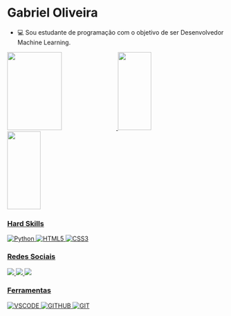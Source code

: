 # **Gabriel Oliveira**

- 💻 Sou estudante de programação com o objetivo de ser Desenvolvedor Machine Learning.

<div>
    <a href='https://github.com/Gabriel-gif-hub'>
    <img width='50%' height="180cm" src="https://github-readme-stats.vercel.app/api?username=Gabriel-gif-hub&show_icons=true&theme=dracula&include_all_commits=true&count_ptivate_true">
    <img width='39%' height="180cm" src="https://github-readme-stats.vercel.app/api/top-langs/?username=Gabriel-gif-hub&layout=compact&langs_count=16&theme=dracula">
    <img width='39%' height="180cm" src="https://github-readme-stats.vercel.app/api/top-langs/?username=Gabriel-gif-hub&theme=blue-green
">
</div>

### Hard Skills

![Python](https://img.shields.io/badge/Python-3776AB?style=for-the-badge&logo=python&logoColor=white)
![HTML5](https://img.shields.io/badge/HTML5-E34F26?style=for-the-badge&logo=html5&logoColor=white)
![CSS3](https://img.shields.io/badge/CSS3-1572B6?style=for-the-badge&logo=css3&logoColor=white')

### Redes Sociais


<a href="https://www.linkedin.com/in/gabriel-oliveira-lima-72412a1aa/" target='_blank'><img heigth='195px' src="https://img.shields.io/badge/LinkedIn-0077B5?style=for-the-badge&logo=linkedin&logoColor=white">
<a href="https://github.com/Gabriel-gif-hub" target='_blank'><img heigth='195px' src="	https://img.shields.io/badge/GitHub-100000?style=for-the-badge&logo=github&logoColor=white
">
<a href="https://github.com/Gabriel-gif-hub" target='_blank'><img heigth='195px' src="https://img.shields.io/badge/Gmail-D14836?style=for-the-badge&logo=gmail&logoColor=white
">

### Ferramentas

![VSCODE](https://img.shields.io/badge/Visual_Studio_Code-0078D4?style=for-the-badge&logo=visual%20studio%20code&logoColor=white)
![GITHUB](https://img.shields.io/badge/-GitHub-0D1117?style=for-the-badge&logo=github&labelColor=0D1117)
![GIT](https://img.shields.io/badge/-Git-0D1117?style=for-the-badge&logo=git&labelColor=0D1117)
